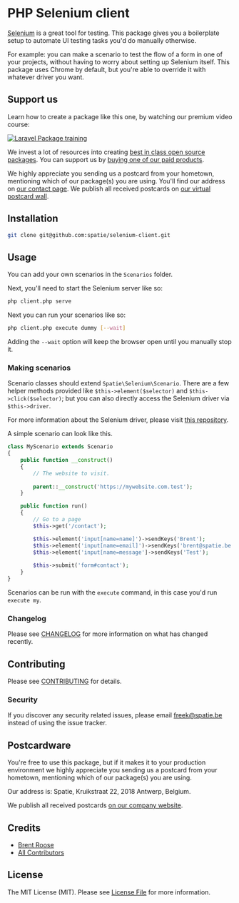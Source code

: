 # PHP Selenium client

[Selenium](https://www.seleniumhq.org/) is a great tool for testing.  This package gives you a boilerplate setup to automate UI testing tasks you'd do manually otherwise.

For example: you can make a scenario to test the flow of a form in one of your projects, 
without having to worry about setting up Selenium itself. 
This package uses Chrome by default, but you're able to override it with whatever driver you want.

## Support us

Learn how to create a package like this one, by watching our premium video course:

[![Laravel Package training](https://spatie.be/github/package-training.jpg)](https://laravelpackage.training)

We invest a lot of resources into creating [best in class open source packages](https://spatie.be/open-source). You can support us by [buying one of our paid products](https://spatie.be/open-source/support-us).

We highly appreciate you sending us a postcard from your hometown, mentioning which of our package(s) you are using. You'll find our address on [our contact page](https://spatie.be/about-us). We publish all received postcards on [our virtual postcard wall](https://spatie.be/open-source/postcards).

## Installation

```bash
git clone git@github.com:spatie/selenium-client.git
```

## Usage

You can add your own scenarios in the `Scenarios` folder. 

Next, you'll need to start the Selenium server like so:

```bash
php client.php serve
```

Next you can run your scenarios like so:

```bash
php client.php execute dummy [--wait]
```

Adding the `--wait` option will keep the browser open until you manually stop it.

### Making scenarios

Scenario classes should extend `Spatie\Selenium\Scenario`. 
There are a few helper methods provided like `$this->element($selector)` and `$this->click($selector)`;
but you can also directly access the Selenium driver via `$this->driver`.

For more information about the Selenium driver, please visit [this repository](https://github.com/facebook/php-webdriver).

A simple scenario can look like this.

```php
class MyScenario extends Scenario
{
    public function __construct()
    {
        // The website to visit.
        
        parent::__construct('https://mywebsite.com.test');
    }

    public function run()
    {
        // Go to a page
        $this->get('/contact');

        $this->element('input[name=name]')->sendKeys('Brent');
        $this->element('input[name=email]')->sendKeys('brent@spatie.be');
        $this->element('input[name=message']->sendKeys('Test');
        
        $this->submit('form#contact');
    }
}
```

Scenarios can be run with the `execute` command, in this case you'd run `execute my`. 

### Changelog

Please see [CHANGELOG](CHANGELOG.md) for more information on what has changed recently.

## Contributing

Please see [CONTRIBUTING](CONTRIBUTING.md) for details.

### Security

If you discover any security related issues, please email freek@spatie.be instead of using the issue tracker.

## Postcardware

You're free to use this package, but if it makes it to your production environment we highly appreciate you sending us a postcard from your hometown, mentioning which of our package(s) you are using.

Our address is: Spatie, Kruikstraat 22, 2018 Antwerp, Belgium.

We publish all received postcards [on our company website](https://spatie.be/en/opensource/postcards).

## Credits

- [Brent Roose](https://github.com/brendt)
- [All Contributors](../../contributors)

## License

The MIT License (MIT). Please see [License File](LICENSE.md) for more information.
